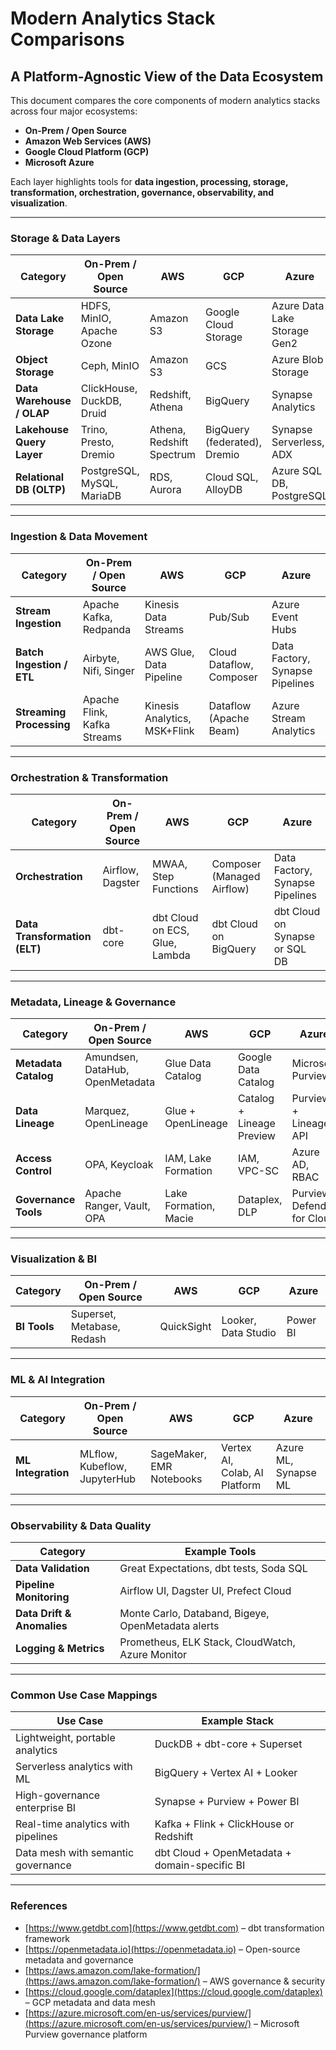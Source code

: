 # Modern Analytics Stack Comparisons
## A Platform-Agnostic View of the Data Ecosystem

This document compares the core components of modern analytics stacks across four major ecosystems:

- **On-Prem / Open Source**
- **Amazon Web Services (AWS)**
- **Google Cloud Platform (GCP)**
- **Microsoft Azure**

Each layer highlights tools for **data ingestion, processing, storage, transformation, orchestration, governance, observability, and visualization**.

---

### Storage & Data Layers

| Category               | On-Prem / Open Source        | AWS                      | GCP                         | Azure                          |
|------------------------|------------------------------|---------------------------|------------------------------|-------------------------------|
| **Data Lake Storage**  | HDFS, MinIO, Apache Ozone    | Amazon S3                 | Google Cloud Storage         | Azure Data Lake Storage Gen2  |
| **Object Storage**     | Ceph, MinIO                  | Amazon S3                 | GCS                          | Azure Blob Storage            |
| **Data Warehouse / OLAP** | ClickHouse, DuckDB, Druid | Redshift, Athena          | BigQuery                     | Synapse Analytics             |
| **Lakehouse Query Layer** | Trino, Presto, Dremio     | Athena, Redshift Spectrum | BigQuery (federated), Dremio | Synapse Serverless, ADX       |
| **Relational DB (OLTP)** | PostgreSQL, MySQL, MariaDB | RDS, Aurora               | Cloud SQL, AlloyDB           | Azure SQL DB, PostgreSQL      |

---

### Ingestion & Data Movement

| Category                  | On-Prem / Open Source      | AWS                        | GCP                           | Azure                          |
|---------------------------|----------------------------|-----------------------------|--------------------------------|-------------------------------|
| **Stream Ingestion**      | Apache Kafka, Redpanda     | Kinesis Data Streams        | Pub/Sub                        | Azure Event Hubs              |
| **Batch Ingestion / ETL** | Airbyte, Nifi, Singer      | AWS Glue, Data Pipeline     | Cloud Dataflow, Composer       | Data Factory, Synapse Pipelines |
| **Streaming Processing**  | Apache Flink, Kafka Streams| Kinesis Analytics, MSK+Flink| Dataflow (Apache Beam)         | Azure Stream Analytics        |

---

### Orchestration & Transformation

| Category                       | On-Prem / Open Source      | AWS                          | GCP                           | Azure                           |
|--------------------------------|-----------------------------|-------------------------------|--------------------------------|----------------------------------|
| **Orchestration**              | Airflow, Dagster            | MWAA, Step Functions          | Composer (Managed Airflow)     | Data Factory, Synapse Pipelines |
| **Data Transformation (ELT)**  | dbt-core                    | dbt Cloud on ECS, Glue, Lambda| dbt Cloud on BigQuery          | dbt Cloud on Synapse or SQL DB  |

---

### Metadata, Lineage & Governance

| Category             | On-Prem / Open Source        | AWS                          | GCP                      | Azure                        |
|----------------------|------------------------------|-------------------------------|---------------------------|------------------------------|
| **Metadata Catalog** | Amundsen, DataHub, OpenMetadata | Glue Data Catalog         | Google Data Catalog       | Microsoft Purview            |
| **Data Lineage**     | Marquez, OpenLineage         | Glue + OpenLineage            | Catalog + Lineage Preview | Purview + Lineage API        |
| **Access Control**   | OPA, Keycloak                | IAM, Lake Formation           | IAM, VPC-SC               | Azure AD, RBAC               |
| **Governance Tools** | Apache Ranger, Vault, OPA    | Lake Formation, Macie         | Dataplex, DLP             | Purview, Defender for Cloud  |

---

### Visualization & BI

| Category             | On-Prem / Open Source        | AWS               | GCP                    | Azure        |
|----------------------|------------------------------|--------------------|------------------------|--------------|
| **BI Tools**         | Superset, Metabase, Redash   | QuickSight         | Looker, Data Studio    | Power BI     |

---

### ML & AI Integration

| Category             | On-Prem / Open Source        | AWS                    | GCP                      | Azure              |
|----------------------|------------------------------|-------------------------|---------------------------|---------------------|
| **ML Integration**   | MLflow, Kubeflow, JupyterHub | SageMaker, EMR Notebooks| Vertex AI, Colab, AI Platform | Azure ML, Synapse ML |

---

### Observability & Data Quality

| Category                  | Example Tools                                         |
|---------------------------|-------------------------------------------------------|
| **Data Validation**       | Great Expectations, dbt tests, Soda SQL              |
| **Pipeline Monitoring**   | Airflow UI, Dagster UI, Prefect Cloud                |
| **Data Drift & Anomalies**| Monte Carlo, Databand, Bigeye, OpenMetadata alerts   |
| **Logging & Metrics**     | Prometheus, ELK Stack, CloudWatch, Azure Monitor     |

---

### Common Use Case Mappings

| Use Case                              | Example Stack                                             |
|---------------------------------------|------------------------------------------------------------|
| Lightweight, portable analytics       | DuckDB + dbt-core + Superset                              |
| Serverless analytics with ML          | BigQuery + Vertex AI + Looker                             |
| High-governance enterprise BI         | Synapse + Purview + Power BI                              |
| Real-time analytics with pipelines    | Kafka + Flink + ClickHouse or Redshift                    |
| Data mesh with semantic governance    | dbt Cloud + OpenMetadata + domain-specific BI             |

---

### References

- [https://www.getdbt.com](https://www.getdbt.com) – dbt transformation framework  
- [https://openmetadata.io](https://openmetadata.io) – Open-source metadata and governance  
- [https://aws.amazon.com/lake-formation/](https://aws.amazon.com/lake-formation/) – AWS governance & security  
- [https://cloud.google.com/dataplex](https://cloud.google.com/dataplex) – GCP metadata and data mesh  
- [https://azure.microsoft.com/en-us/services/purview/](https://azure.microsoft.com/en-us/services/purview/) – Microsoft Purview governance platform